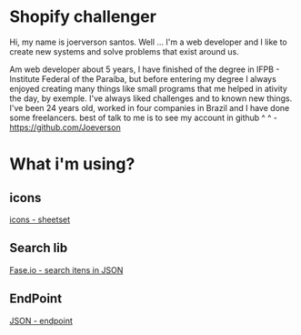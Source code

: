 # Shopify challenger
Hi, my name is joerverson santos. Well ... I'm a web developer and I like to create new systems and solve problems that exist around us.

Am web developer about 5 years, I have finished of the degree in IFPB - Institute Federal of the Paraíba, but before entering my degree I always enjoyed creating many things like small programs that me helped in ativity the day, by exemple. I've always liked challenges and to known new things. I've been 24 years old, worked in four companies in Brazil and I have done some freelancers. best of talk to me is to see my account in github ^ ^ - https://github.com/Joeverson

# What i'm using?
## icons

[icons - sheetset](https://react-icons.netlify.com/#/icons/fa)

## Search lib

[Fase.io - search itens in JSON](http://fusejs.io)

## EndPoint

[JSON - endpoint](https://secure.toronto.ca/cc_sr_v1/data/swm_waste_wizard_APR?limit=1000&keywords=biodegradable)